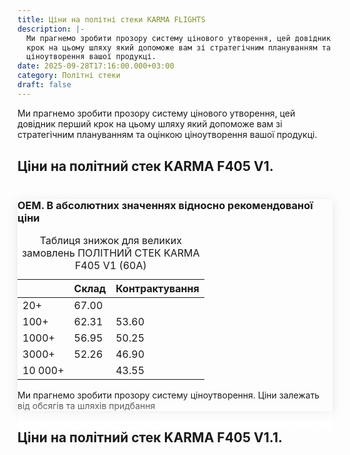 ```yaml
---
title: Ціни на політні стеки KARMA FLIGHTS
description: |-
  Ми прагнемо зробити прозору систему цінового утворення, цей довідник перший
  крок на цьому шляху який допоможе вам зі стратегічним плануванням та оцінкою
  ціноутворення вашої продукці.
date: 2025-09-28T17:16:00.000+03:00
category: Політні стеки
draft: false
---
```

<style> 

body{ font-family: Montserrat; font-size:16px; padding-top:10px; padding-bottom:10px; } .article ol { list-style-type: none; counter-reset: num; margin: 0 0 0 45px; padding: 15px 0 5px 0; font-size: 16px; } .article ol li { position: relative; margin: 0 0 0 0; padding: 0 0 10px 0; line-height: 1.9; } .article ol li:before { content: counter(num); counter-increment: num; display: inline-block; position: absolute; top: -8px; left: -38px; width: 28px; height: 28px; background: #fff; color: #000; text-align: center; line-height: 28px; font-size: 18px; border-radius: 50%; border: 1px solid #ba0108; } .article h1{ font-family:Unbounded; font-size: 32px !important; line-height: 32px; padding-top:10px; padding-bottom:10px; } 

.article h2{ font-family: Montserrat; border-bottom:1px solid #ba0108; font-size: 24px; text-align: left; margin-top: 35px !important;
 font-weight: bold !important; 

 } 

.article h3{ font-family: Montserrat; font-size: 18px; line-height: 18px; font-weight: bold !important; text-align: center; margin-top: 30px; } 

</style>
<style>

:root{
  --rm-duration: 300ms;
  --rm-ease: cubic-bezier(.2,.6,.2,1);
  --rm-fade-height: 54px; /* висота напівпрозорого затемнення */
}



 .post{ max-width: 720px; margin: 24px auto; padding: 0 16px;}
.post h2{margin-top:30px;font-weight:bold;}
.readmore{ position: relative; }  
.readmore__content{ overflow: hidden; max-height: 0; transition: max-height var(--rm-duration) var(--rm-ease); } 
.readmore__fade{
  pointer-events: none;
  position: absolute;
  left: 0; right: 0; bottom: 42px; 
  height: var(--rm-fade-height);
  background: linear-gradient(to bottom, rgba(255,255,255,0), rgba(255,255,255,1));
  opacity: 1;
  transition: opacity 160ms ease-in-out;
}

.readmore__toggle{ display: inline-flex; align-items: center; gap: 8px; margin-top: 12px !important; padding: 10px 14px !important; border-radius: 10px; border: 1px solid #ba0108 !important; background: #fff; cursor: pointer; font-weight: 600; transition: transform 120ms ease, box-shadow 120ms ease; } 
.readmore__toggle:hover{ box-shadow: 0 2px 10px rgba(0,0,0,.06); } .readmore__toggle:active{ transform: translateY(1px); } 
.readmore.is-expanded .readmore__fade{ opacity: 0; } 
 @media (prefers-reduced-motion: reduce){ .readmore__content{ transition: none; } .readmore__fade{ transition: none; } .readmore__toggle{ transition: none; } } </style>
<p>Ми прагнемо зробити прозору систему цінового утворення, цей довідник перший
крок на цьому шляху який допоможе вам зі стратегічним плануванням та оцінкою
ціноутворення вашої продукці.</p>
<article class="post"> <h2>Ціни на політний стек KARMA F405 V1. </h2>
<div class="readmore" data-collapsed-height="180"> <div class="readmore__content" id="rm-1" aria-hidden="true"> 
<div class="article">
<h3 class="text-center">Рекомендована ціна BOX (упаковка 1шт.)&nbsp;&nbsp;&nbsp; &nbsp;&nbsp;      
<strong>70 USD</strong></h3>
<h3 class="text-center">Рекомендована ціна OEM (упаковка 20шт.)&nbsp;&nbsp;&nbsp;       <strong>67 USD</strong></h3>
<h2>ТАБЛИЦІ РОЗРАХУНКУ ВАРТОСТІ </h2>
<section class="overflow-hidden relative pt-[60px] lg:pt-[80px]" aria-labelledby=cost-calculation-heading><div class="max-w-7xl relative z-[2] px-4 sm:px-6 lg:px-8 lg:mx-auto"><h2 id=cost-calculation-heading class="font-[Unbounded] text-[24px] lg:text-[48px] font-medium text-center mb-[25px] uppercase text-black">РОЗРАХУНОК ВАРТОСТІ</h2><div class="grid grid-cols-1 gap-[40px] md:gap-[20px] mb-[40px] md:mb-[54px] sm:grid-cols-2 lg:grid-cols-3" role=list aria-label='Таблиці розрахунку вартості для ПОЛІТНИЙ СТЕК KARMA F405 V1 (60A)'><h3 class="font-[Montserrat] text-[24px] md:text-[16px] lg:text-[24px] font-semibold text-[#404040] text-center mb-4 lg:mb-6">Відносно обсягів та<br>шляхів придбання</h3><div class="flex flex-1 justify-center items-center lg:block"><table class="w-full h-[305px] border-separate border-spacing-0 border border-black rounded-[5px] overflow-hidden lg:h-auto" role=table aria-label='Таблиця знижок залежно від обсягів замовлення'><caption class=sr-only>Таблиця знижок для різних обсягів замовлення ПОЛІТНИЙ СТЕК KARMA F405 V1 (60A)</caption><thead><tr><th class="font-[Inter] text-[16px] font-medium text-left border-r border-black border-b border-black w-[100px]"></th><th class="font-[Inter] text-[16px] font-medium text-center border-r border-black border-b border-black w-[100px] text-[#020303]">Склад</th><th class="font-[Inter] text-[16px] font-medium text-center border-b border-black w-[100px] text-[#020303]">Контрактування</th></tr></thead><tbody><tr><td class="font-[Inter] text-[16px] font-medium border-r border-black border-b border-black w-[100px] text-center text-[#020303]">1+</td><td class="font-[Montserrat] text-[16px] font-normal text-[#404040] py-2 px-2 text-center border-r border-black border-b border-black w-[100px]">100%</td><td class="font-[Montserrat] text-[16px] font-normal py-2 px-2 text-center border-b border-black w-[100px]"></td></tr><tr><td class="font-[Inter] text-[16px] font-medium py-2 px-2 border-r border-black border-b border-black w-[100px] text-center text-[#020303]">100+</td><td class="font-[Montserrat] text-[16px] font-normal text-[#404040] py-2 px-2 text-center border-r border-black border-b border-black w-[100px]">93%</td><td class="font-[Montserrat] text-[16px] font-normal text-[#404040] py-2 px-2 text-center border-b border-black w-[100px]">80%</td></tr><tr><td class="font-[Inter] text-[16px] font-medium py-2 px-2 border-r border-black border-b border-black w-[100px] text-center text-[#020303]">1000+</td><td class="font-[Montserrat] text-[16px] font-normal text-[#404040] py-2 px-2 text-center border-r border-black border-b border-black w-[100px]">85%</td><td class="font-[Montserrat] text-[16px] font-normal text-[#404040] py-2 px-2 text-center border-b border-black w-[100px]">75%</td></tr><tr><td class="font-[Inter] text-[16px] font-medium py-2 px-2 border-r border-black border-b border-black w-[100px] text-center text-[#020303]">3000+</td><td class="font-[Montserrat] text-[16px] font-normal text-[#404040] py-2 px-2 text-center border-r border-black border-b border-black w-[100px]">78%</td><td class="font-[Montserrat] text-[16px] font-normal text-[#404040] py-2 px-2 text-center border-b border-black w-[100px]">70%</td></tr><tr><td class="font-[Inter] text-[16px] font-medium py-2 px-2 border-r border-black w-[100px] text-center text-[#020303]">10 000+</td><td class="font-[Montserrat] text-[16px] font-normal py-2 px-2 text-center border-r border-black w-[100px]"></td><td class="font-[Montserrat] text-[16px] font-normal text-[#404040] py-2 px-2 text-center w-[100px]">65%</td></tr></tbody></table></div></div><h3 class="font-[Montserrat] text-[24px] md:text-[16px] lg:text-[24px] font-semibold text-[#404040] text-center mb-4 lg:mb-6">BOX. В абсолютних значеннях відносно рекомендованої ціни</h3><div class="flex flex-1 justify-center items-center lg:block"><table class="w-full h-[305px] border-separate border-spacing-0 border border-black rounded-[5px] overflow-hidden lg:h-auto" role=table aria-label='Таблиця знижок для оптових замовлень'><caption class=sr-only>Таблиця знижок для оптових замовлень ПОЛІТНИЙ СТЕК KARMA F405 V1 (60A)</caption><thead><tr><th class="font-[Inter] text-[16px] font-medium text-left border-r border-black border-b border-black w-[100px]"></th><th class="font-[Inter] text-[16px] font-medium text-center border-r border-black border-b border-black w-[100px] text-[#020303]">Склад</th><th class="font-[Inter] text-[16px] font-medium text-center border-b border-black w-[100px] text-[#020303]">Контрактування</th></tr></thead><tbody><tr><td class="font-[Inter] text-[16px] font-medium py-2 px-2 border-r border-black border-b border-black w-[100px] text-center text-[#020303]">1+</td><td class="font-[Montserrat] text-[16px] font-normal text-[#404040] py-2 px-2 text-center border-r border-black border-b border-black w-[100px]">70.00</td><td class="font-[Montserrat] text-[16px] font-normal py-2 px-2 text-center border-b border-black w-[100px]"></td></tr><tr><td class="font-[Inter] text-[16px] font-medium py-2 px-2 border-r border-black border-b border-black w-[100px] text-center text-[#020303]">100+</td><td class="font-[Montserrat] text-[16px] font-normal text-[#404040] py-2 px-2 text-center border-r border-black border-b border-black w-[100px]">65.10</td><td class="font-[Montserrat] text-[16px] font-normal text-[#404040] py-2 px-2 text-center border-b border-black w-[100px]">56.00</td></tr><tr><td class="font-[Inter] text-[16px] font-medium py-2 px-2 border-r border-black border-b border-black w-[100px] text-center text-[#020303]">1000+</td><td class="font-[Montserrat] text-[16px] font-normal text-[#404040] py-2 px-2 text-center border-r border-black border-b border-black w-[100px]">59.50</td><td class="font-[Montserrat] text-[16px] font-normal text-[#404040] py-2 px-2 text-center border-b border-black w-[100px]">52.50</td></tr><tr><td class="font-[Inter] text-[16px] font-medium py-2 px-2 border-r border-black border-b border-black w-[100px] text-center text-[#020303]">3000+</td><td class="font-[Montserrat] text-[16px] font-normal text-[#404040] py-2 px-2 text-center border-r border-black border-b border-black w-[100px]">54.60</td><td class="font-[Montserrat] text-[16px] font-normal text-[#404040] py-2 px-2 text-center border-b border-black w-[100px]">на запит</td></tr><tr><td class="font-[Inter] text-[16px] font-medium py-2 px-2 border-r border-black w-[100px] text-center text-[#020303]">10 000+</td><td class="font-[Montserrat] text-[16px] font-normal py-2 px-2 text-center border-r border-black w-[100px]"></td><td class="font-[Montserrat] text-[16px] font-normal text-[#404040] py-2 px-2 text-center w-[100px]">на запит</td></tr></tbody></table></div></div></article><article class="bg-white rounded-[5px] overflow-hidden w-full h-[439px] mx-auto lg:h-auto" style="box-shadow:0 4px 16px rgba(0,0,0,.1)" role=listitem><div class="flex flex-col p-4 h-full lg:p-6"><h3 class="font-[Montserrat] text-[24px] md:text-[16px] lg:text-[24px] font-semibold text-[#404040] text-center mb-4 lg:mb-6">OEM. В абсолютних 
значеннях відносно рекомендованої ціни</h3><div class="flex flex-1 justify-center items-center lg:block"><table class="w-full h-[305px] border-separate border-spacing-0 border border-black rounded-[5px] overflow-hidden lg:h-auto" role=table aria-label='Таблиця знижок для великих замовлень'><caption class=sr-only>Таблиця знижок для великих замовлень ПОЛІТНИЙ СТЕК KARMA F405 V1 (60A)</caption><thead><tr><th class="font-[Inter] text-[16px] font-medium text-center border-r border-black border-b border-black w-[100px]"></th><th class="font-[Inter] text-[16px] font-medium text-center border-r border-black border-b border-black w-[100px] text-[#020303]">Склад</th><th class="font-[Inter] text-[16px] font-medium text-center border-b border-black w-[100px] text-[#020303]">Контрактування</th></tr></thead><tbody><tr><td class="font-[Inter] text-[16px] font-medium py-2 px-2 border-r border-black border-b border-black w-[100px] text-center text-[#020303]">20+</td><td class="font-[Montserrat] text-[16px] font-normal text-[#404040] py-2 px-2 text-center border-r border-black border-b border-black w-[100px]">67.00</td><td class="font-[Montserrat] text-[16px] font-normal py-2 px-2 text-center border-b border-black w-[100px]"></td></tr><tr><td class="font-[Inter] text-[16px] font-medium py-2 px-2 border-r border-black border-b border-black w-[100px] text-center text-[#020303]">100+</td><td class="font-[Montserrat] text-[16px] font-normal text-[#404040] py-2 px-2 text-center border-r border-black border-b border-black w-[100px]">62.31</td><td class="font-[Montserrat] text-[16px] font-normal text-[#404040] py-2 px-2 text-center border-b border-black w-[100px]">53.60</td></tr><tr><td class="font-[Inter] text-[16px] font-medium py-2 px-2 border-r border-black border-b border-black w-[100px] text-center text-[#020303]">1000+</td><td class="font-[Montserrat] text-[16px] font-normal text-[#404040] py-2 px-2 text-center border-r border-black border-b border-black w-[100px]">56.95</td><td class="font-[Montserrat] text-[16px] font-normal text-[#404040] py-2 px-2 text-center border-b border-black w-[100px]">50.25</td></tr><tr><td class="font-[Inter] text-[16px] font-medium py-2 px-2 border-r border-black border-b border-black w-[100px] text-center text-[#020303]">3000+</td><td class="font-[Montserrat] text-[16px] font-normal text-[#404040] py-2 px-2 text-center border-r border-black border-b border-black w-[100px]">52.26</td><td class="font-[Montserrat] text-[16px] font-normal text-[#404040] py-2 px-2 text-center border-b border-black w-[100px]">46.90</td></tr><tr><td class="font-[Inter] text-[16px] font-medium py-2 px-2 border-r border-black w-[100px] text-center text-[#020303]">10 000+</td><td class="font-[Montserrat] text-[16px] font-normal py-2 px-2 text-center border-r border-black w-[100px]"></td><td class="font-[Montserrat] text-[16px] font-normal text-[#404040] py-2 px-2 text-center w-[100px]">43.55</td></tr></tbody></table></div></div></div><div class=text-center><p class="font-[Montserrat] text-[16px] md:text-[20px] mb-[25px] text-center text-black">Ми прагнемо зробити прозору систему ціноутворення. Ціни залежать від обсягів та шляхів придбання</p></div></div></section>
</div>
</div>
</article>
<article class="post"> <h2>Ціни на політний стек KARMA F405 V1.1.</h2>
<div class="readmore" data-collapsed-height="140"> 
<div class="readmore__content" id="rm-1" aria-hidden="true"> 
<div class="article">
 <p>Удосконалений політний стек. Ще потужніший, ще витриваліший.</p>
 <p>
KARMA F405V1.1 - другий крок у пошуках досконалості.
</p>
 </div>
<div class="text-center"><button class="readmore__toggle"  type="button"  aria-expanded="false" aria-controls="rm-1">Читати далі</button></div>
<div class="readmore__fade" aria-hidden="true"></div>
</div> 
</div>
</article>
<script>
;(function(){
  const components = document.querySelectorAll('.readmore');
  components.forEach((root, idx) => { 
    const content = root.querySelector('.readmore__content'); 
    const btn = root.querySelector('.readmore__toggle'); 
    const fade = root.querySelector('.readmore__fade'); 
    const collapsed = Math.max( 
      0, 
      parseInt(root.getAttribute('data-collapsed-height') || '160', 10) 
    ); 
    // Ініціалізація згорнутого стану 
    content.style.maxHeight = collapsed + 'px'; 
    content.setAttribute('aria-hidden', 'true'); 
    btn.setAttribute('aria-expanded', 'false'); 
    const labelOpen = 'Читати далі'; 
    const labelClose = 'Згорнути'; 
    btn.textContent = labelOpen; 
    let isAnimating = false; 
    let expanded = false; 
    const open = () => { 
      if (isAnimating || expanded) return; 
      isAnimating = true; 
      root.classList.add('is-expanded'); 
      // Початок: з поточного (collapsed px) до фактичної висоти контенту 
      const startHeight = content.offsetHeight; 
      content.style.maxHeight = startHeight + 'px'; // фіксуємо, щоб плавно перейти 
      // У наступному кадрі виставимо кінцеве значення 
      requestAnimationFrame(() => { 
        const target = content.scrollHeight; 
        content.style.maxHeight = target + 'px'; 
      }); 
      const onEnd = (e) => { 
        if (e.propertyName !== 'max-height') return; 
        content.style.maxHeight = 'none'; // знімаємо обмеження після анімації 
        content.removeEventListener('transitionend', onEnd); 
        btn.setAttribute('aria-expanded', 'true'); 
        content.setAttribute('aria-hidden', 'false'); 
        btn.textContent = labelClose; 
        isAnimating = false; 
        expanded = true; 
      }; 
      content.addEventListener('transitionend', onEnd); 
    }; 
    const close = () => { 
      if (isAnimating || !expanded) return; 
      isAnimating = true; 
      root.classList.remove('is-expanded'); 
      // З none → в конкретне число: спочатку зафіксуємо поточну висоту 
      const startHeight = content.scrollHeight; 
      content.style.maxHeight = startHeight + 'px'; 
      // У наступному кадрі стиснемо до collapsed px 
      requestAnimationFrame(() => { 
        content.style.maxHeight = collapsed + 'px'; 
      }); 
      const onEnd = (e) => { 
        if (e.propertyName !== 'max-height') return; 
        content.removeEventListener('transitionend', onEnd); 
        btn.setAttribute('aria-expanded', 'false'); 
        content.setAttribute('aria-hidden', 'true'); 
        btn.textContent = labelOpen; 
        isAnimating = false; 
        expanded = false; 
      }; 
      content.addEventListener('transitionend', onEnd); 
    }; 
    btn.addEventListener('click', () => (expanded ? close() : open())); 
    // Підтримка ресайзу: якщо блок розгорнутий, оновлюємо max-height до актуального scrollHeight 
    let resizeRaf = null; 
    window.addEventListener('resize', () => { 
      if (!expanded || isAnimating) return; 
      if (resizeRaf) cancelAnimationFrame(resizeRaf); 
      resizeRaf = requestAnimationFrame(() => { 
        // Під час розгорнутого стану стоїть 'none' — коротко повернемо px, щоб анімовано адаптуватись 
        content.style.maxHeight = content.scrollHeight + 'px'; 
      });
    });
  });
})();
; // <-- Добавлена точка с запятой в конце
</script>
